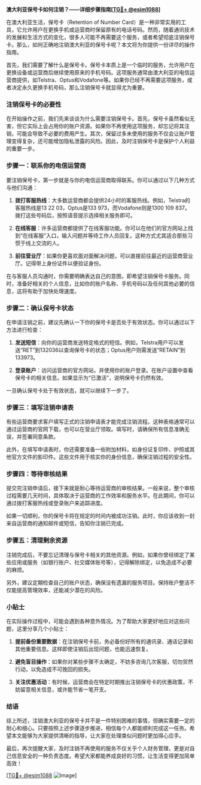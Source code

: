 **澳大利亚保号卡如何注销？——详细步骤指南[[TG💪+ @esim1088](https://t.me/s/esim1088)]**

在澳大利亚生活，保号卡（Retention of Number Card）是一种非常实用的工具，它允许用户在更换手机或运营商时保留原有的电话号码。然而，随着通讯技术的发展和生活方式的变化，很多人可能不再需要这个服务，或者希望彻底注销保号卡。那么，如何正确地注销澳大利亚的保号卡呢？本文将为你提供一份详尽的操作指南。

首先，我们需要了解什么是保号卡。保号卡本质上是一个临时的服务，允许用户在更换设备或运营商后继续使用原来的手机号码。这项服务通常由澳大利亚的电信运营商提供，如Telstra、Optus和Vodafone等。如果你已经不再需要这项服务，或者决定永久更换手机号码，那么注销保号卡就显得尤为重要。

### 注销保号卡的必要性

在开始操作之前，我们先来谈谈为什么需要注销保号卡。首先，保号卡虽然看似无害，但它实际上会占用你的账户资源。如果你不再使用这项服务，却忘记将其注销，可能会导致不必要的费用产生。其次，保留过多未使用的服务不仅会让账户管理变得复杂，还可能增加隐私泄露的风险。因此，及时注销保号卡是保护个人利益的重要一步。

### 步骤一：联系你的电信运营商

要注销保号卡，第一步就是与你的电信运营商取得联系。你可以通过以下几种方式与他们沟通：

1. **拨打客服热线**：大多数运营商都会提供24小时的客服热线。例如，Telstra的客服热线是13 22 03，Optus是133 973，而Vodafone则是1300 109 837。拨打这些号码后，按照语音提示选择相关服务即可。

2. **在线客服**：许多运营商都提供了在线客服功能。你可以在他们的官方网站上找到“在线客服”入口，输入问题并等待工作人员回复。这种方式尤其适合那些习惯于线上交流的人。

3. **前往营业厅**：如果你更喜欢面对面解决问题，可以直接前往最近的运营商营业厅。记得带上身份证件以便验证身份。

在与客服人员沟通时，你需要明确表达自己的意图，即希望注销保号卡服务。同时，准备好相关的个人信息，比如你的账户名称、手机号码以及任何其他必要的信息，这将有助于加快处理速度。

### 步骤二：确认保号卡状态

在申请注销之前，建议先确认一下你的保号卡是否处于有效状态。你可以通过以下方法进行检查：

1. **发送短信**：向你的运营商发送特定格式的短信。例如，Telstra用户可以发送“RET”到132036以查询保号卡的状态；Optus用户则需发送“RETAIN”到133973。

2. **登录账户**：访问运营商的官方网站，并使用你的账户登录。在账户设置中查看保号卡的相关信息。如果显示为“已激活”，说明保号卡仍然有效。

一旦确认保号卡处于有效状态，就可以继续下一步了。

### 步骤三：填写注销申请表

有些运营商要求客户填写正式的注销申请表才能完成注销流程。这种表格通常可以通过运营商的官网下载，也可以在营业厅领取。填写时，请确保所有信息准确无误，并签署同意条款。

此外，在填写申请表时，你还需要准备一些附加材料，如身份证复印件、护照或其他官方文件的影印件。这些文件用于核实你的身份信息，确保注销过程的安全性。

### 步骤四：等待审核结果

提交完注销申请后，接下来就是耐心等待运营商的审核结果。一般来说，整个审核过程需要几天时间，具体取决于运营商的工作效率和服务水平。在此期间，你可以通过拨打客服热线或登录账户来追踪进度。

如果一切顺利，你的保号卡将在规定的时间内被成功注销。此时，你应该收到一封来自运营商的通知邮件或短信，告知你注销已完成。

### 步骤五：清理剩余资源

注销完成后，不要忘记清理与保号卡相关的其他资源。例如，如果你曾经绑定了某些应用或服务（如银行账户、社交媒体账号等），记得解除绑定，以免造成不必要的麻烦。

另外，建议定期检查自己的账户状态，确保没有遗漏的服务项目。保持账户整洁不仅能提高管理效率，还能减少潜在的风险。

### 小贴士

在实际操作过程中，可能会遇到各种意外情况。为了帮助大家更好地应对这些问题，这里分享几个小贴士：

1. **提前备份重要数据**：在注销保号卡前，务必备份好所有的通讯录、通话记录和其他重要信息。这样即使注销后出现问题，也能迅速恢复。

2. **避免盲目操作**：如果你对某些步骤不太确定，不妨多咨询几次客服，切勿贸然行动，以免造成不可挽回的损失。

3. **关注优惠活动**：有时候，运营商会在特定时期推出注销保号卡的优惠政策，不妨留意相关信息，或许能节省一笔开支。

### 结语

综上所述，注销澳大利亚的保号卡并不是一件特别困难的事情，但确实需要一定的耐心和细心。只要按照上述步骤逐步推进，相信每个人都能顺利完成这一任务。希望本文能够为大家提供清晰的指导，让大家在处理类似问题时更加得心应手。

最后，再次提醒大家，及时注销不再使用的服务不仅关乎个人财务管理，更是对自己信息安全的一种负责态度。希望大家都能养成良好的习惯，让生活变得更加简单高效！

[[TG💪+ @esim1088](https://t.me/s/esim1088) ![Image](https://i.postimg.cc/4NQfJmqS/Snipaste-2025-05-13-00-14-12.png)]